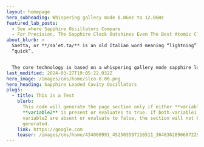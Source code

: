 ```yaml
---
layout: homepage
hero_subheading: Whispering gallery mode 8.0GHz to 12.0GHz
featured_lab_posts:
  - See where Sapphire Oscillators Compare
  - For Precision, The Sapphire Clock Outshines Even The Best Atomic Clocks
about_blurb: >
  Saetta, or **/sa’et.ta/** is an old Italian word meaning “lightning” or
  “quick”.


  The core technology is based on a whispering gallery mode sapphire loaded cavity (SLC). The company’s goal is to bring this technology from the physics lab to the microwave system designer. Applications are anywhere low phase noise is required: radar, calibration, measurement and communications.
last_modified: 2024-03-27T19:05:22.032Z
hero_image: /images/cms/home/slco-8.00.png
hero_heading: Sapphire Loaded Cavity Oscillators
plugs:
  - title: This is a Test
    blurb:
      This code will generate the page section only if either **variable1** or
      **variable2** is present or evaluates to true. If both variable1 and
      variable2 are absent or evaluate to false, the section will not be
      generated.
    link: https://google.com
    teaser: /images/cms/home/434060991_452503597116511_3648362896687229296_n.jpg
---
```

